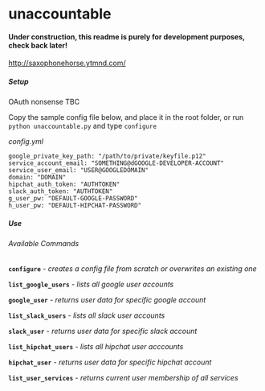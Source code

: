 # unaccountable

#### Under construction, this readme is purely for development purposes, check back later!

http://saxophonehorse.ytmnd.com/

##### Setup

OAuth nonsense TBC

Copy the sample config file below, and place it in the root folder, or run `python unaccountable.py` and type `configure`

*config.yml*
```
google_private_key_path: "/path/to/private/keyfile.p12"
service_account_email: "SOMETHING@dGOOGLE-DEVELOPER-ACCOUNT"
service_user_email: "USER@GOOGLEDOMAIN"
domain: "DOMAIN"
hipchat_auth_token: "AUTHTOKEN"
slack_auth_token: "AUTHTOKEN"
g_user_pw: "DEFAULT-GOOGLE-PASSWORD"
h_user_pw: "DEFAULT-HIPCHAT-PASSWORD"
```

##### Use

###### Available Commands

**`configure`** - *creates a config file from scratch or overwrites an existing one*

**`list_google_users`** - *lists all google user accounts*

**`google_user`** - *returns user data for specific google account*

**`list_slack_users`** - *lists all slack user accounts*

**`slack_user`** - *returns user data for specific slack account*

**`list_hipchat_users`** - *lists all hipchat user acccounts*

**`hipchat_user`** - *returns user data for specific hipchat account*

**`list_user_services`** - *returns current user membership of all services*
